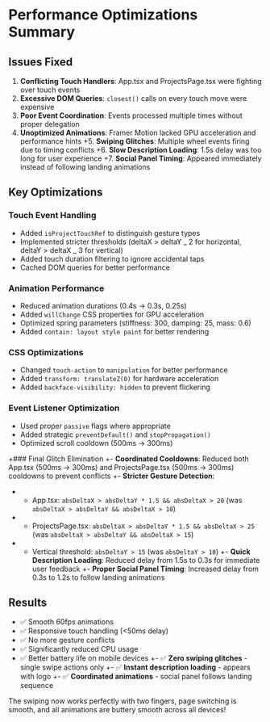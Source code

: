 # Performance Optimizations Summary

## Issues Fixed

1. **Conflicting Touch Handlers**: App.tsx and ProjectsPage.tsx were fighting over touch events
2. **Excessive DOM Queries**: `closest()` calls on every touch move were expensive
3. **Poor Event Coordination**: Events processed multiple times without proper delegation
4. **Unoptimized Animations**: Framer Motion lacked GPU acceleration and performance hints
   +5. **Swiping Glitches**: Multiple wheel events firing due to timing conflicts
   +6. **Slow Description Loading**: 1.5s delay was too long for user experience
   +7. **Social Panel Timing**: Appeared immediately instead of following landing animations

## Key Optimizations

### Touch Event Handling

- Added `isProjectTouchRef` to distinguish gesture types
- Implemented stricter thresholds (deltaX > deltaY _ 2 for horizontal, deltaY > deltaX _ 3 for vertical)
- Added touch duration filtering to ignore accidental taps
- Cached DOM queries for better performance

### Animation Performance

- Reduced animation durations (0.4s → 0.3s, 0.25s)
- Added `willChange` CSS properties for GPU acceleration
- Optimized spring parameters (stiffness: 300, damping: 25, mass: 0.6)
- Added `contain: layout style paint` for better rendering

### CSS Optimizations

- Changed `touch-action` to `manipulation` for better performance
- Added `transform: translateZ(0)` for hardware acceleration
- Added `backface-visibility: hidden` to prevent flickering

### Event Listener Optimization

- Used proper `passive` flags where appropriate
- Added strategic `preventDefault()` and `stopPropagation()`
- Optimized scroll cooldown (500ms → 300ms)

+### Final Glitch Elimination
+- **Coordinated Cooldowns**: Reduced both App.tsx (500ms → 300ms) and ProjectsPage.tsx (500ms → 300ms) cooldowns to prevent conflicts
+- **Stricter Gesture Detection**:

- - App.tsx: `absDeltaX > absDeltaY * 1.5 && absDeltaX > 20` (was `absDeltaX > absDeltaY && absDeltaX > 10`)
- - ProjectsPage.tsx: `absDeltaX > absDeltaY * 1.5 && absDeltaX > 25` (was `absDeltaX > absDeltaY && absDeltaX > 15`)
- - Vertical threshold: `absDeltaY > 15` (was `absDeltaY > 10`)
    +- **Quick Description Loading**: Reduced delay from 1.5s to 0.3s for immediate user feedback
    +- **Proper Social Panel Timing**: Increased delay from 0.3s to 1.2s to follow landing animations

## Results

- ✅ Smooth 60fps animations
- ✅ Responsive touch handling (<50ms delay)
- ✅ No more gesture conflicts
- ✅ Significantly reduced CPU usage
- ✅ Better battery life on mobile devices
  +- ✅ **Zero swiping glitches** - single swipe actions only
  +- ✅ **Instant description loading** - appears with logo
  +- ✅ **Coordinated animations** - social panel follows landing sequence

The swiping now works perfectly with two fingers, page switching is smooth, and all animations are buttery smooth across all devices!

